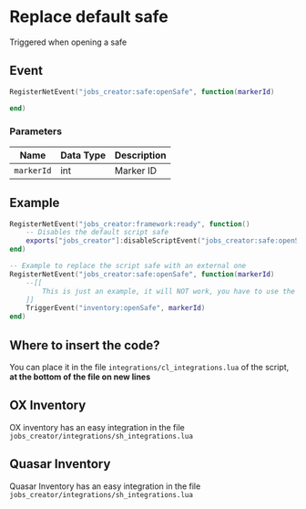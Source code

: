 # Replace default safe

Triggered when opening a safe

## Event

```lua
RegisterNetEvent("jobs_creator:safe:openSafe", function(markerId)

end)
```

### Parameters

| Name       | Data Type | Description |
| ---------- | --------- | ----------- |
| `markerId` | int       | Marker ID   |

## Example

```lua
RegisterNetEvent("jobs_creator:framework:ready", function() 
    -- Disables the default script safe
    exports["jobs_creator"]:disableScriptEvent("jobs_creator:safe:openSafe")
end)

-- Example to replace the script safe with an external one
RegisterNetEvent("jobs_creator:safe:openSafe", function(markerId)
    --[[
        This is just an example, it will NOT work, you have to use the event from your inventory
    ]]
    TriggerEvent("inventory:openSafe", markerId)
end)
```

## Where to insert the code?

You can place it in the file `integrations/cl_integrations.lua` of the script, **at the bottom of the file on new lines**

## OX Inventory

OX inventory has an easy integration in the file `jobs_creator/integrations/sh_integrations.lua`

## Quasar Inventory

Quasar Inventory has an easy integration in the file `jobs_creator/integrations/sh_integrations.lua`
